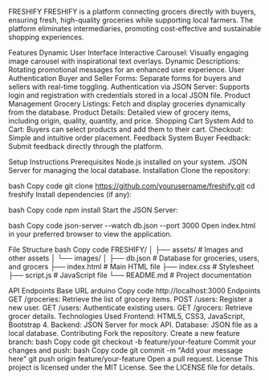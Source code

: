FRESHIFY
FRESHIFY is a platform connecting grocers directly with buyers, ensuring fresh, high-quality groceries while supporting local farmers. The platform eliminates intermediaries, promoting cost-effective and sustainable shopping experiences.

Features
Dynamic User Interface
Interactive Carousel: Visually engaging image carousel with inspirational text overlays.
Dynamic Descriptions: Rotating promotional messages for an enhanced user experience.
User Authentication
Buyer and Seller Forms: Separate forms for buyers and sellers with real-time toggling.
Authentication via JSON Server: Supports login and registration with credentials stored in a local JSON file.
Product Management
Grocery Listings: Fetch and display groceries dynamically from the database.
Product Details: Detailed view of grocery items, including origin, quality, quantity, and price.
Shopping Cart System
Add to Cart: Buyers can select products and add them to their cart.
Checkout: Simple and intuitive order placement.
Feedback System
Buyer Feedback: Submit feedback directly through the platform.

Setup Instructions
Prerequisites
Node.js installed on your system.
JSON Server for managing the local database.
Installation
Clone the repository:

bash
Copy code
git clone https://github.com/yourusername/freshify.git
cd freshify
Install dependencies (if any):

bash
Copy code
npm install
Start the JSON Server:

bash
Copy code
json-server --watch db.json --port 3000
Open index.html in your preferred browser to view the application.

File Structure
bash
Copy code
FRESHIFY/
│
├── assets/                        # Images and other assets
│   └── images/
│
├── db.json                        # Database for groceries, users, and grocers
├── index.html                     # Main HTML file
├── index.css                      # Stylesheet
├── script.js                      # JavaScript file
└── README.md                      # Project documentation

API Endpoints
Base URL
arduino
Copy code
http://localhost:3000
Endpoints
GET /groceries: Retrieve the list of grocery items.
POST /users: Register a new user.
GET /users: Authenticate existing users.
GET /grocers: Retrieve grocer details.
Technologies Used
Frontend: HTML5, CSS3, JavaScript, Bootstrap 4.
Backend: JSON Server for mock API.
Database: JSON file as a local database.
Contributing
Fork the repository.
Create a new feature branch:
bash
Copy code
git checkout -b feature/your-feature
Commit your changes and push:
bash
Copy code
git commit -m "Add your message here"
git push origin feature/your-feature
Open a pull request.
License
This project is licensed under the MIT License. See the LICENSE file for details.

